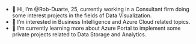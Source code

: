 - 👋 Hi, I’m @Rob-Duarte, 25, currently working in a Consultant firm doing some interest projects in the fields of Data Visualization.
- 👀 I’m interested in Business Intelligence and Azure Cloud related topics.
- 🌱 I’m currently learning more about Azure Portal to implement some private projects related to Data Storage and Analytics.
